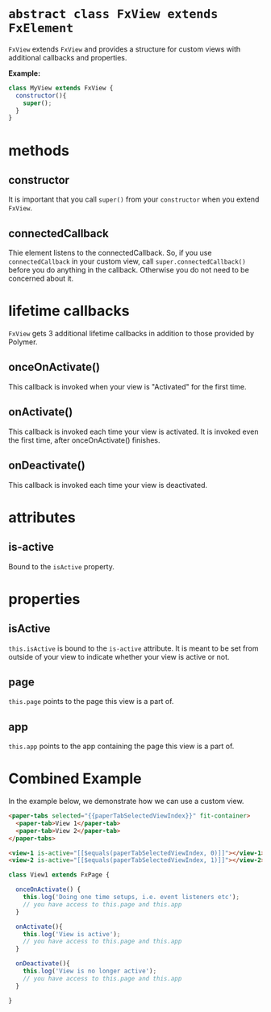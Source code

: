 
# `abstract class FxView extends FxElement`
`FxView` extends `FxView` and provides a structure for custom views with additional callbacks and properties.

**Example:** 

```js
class MyView extends FxView {
  constructor(){
    super();
  }
}
```

# methods

## constructor
It is important that you call `super()` from your `constructor` when you extend `FxView`.

## connectedCallback
Thie element listens to the connectedCallback. So, if you use `connectedCallback` in your custom view, call `super.connectedCallback()` before you do anything in the callback. Otherwise you do not need to be concerned about it.

# lifetime callbacks

`FxView` gets 3 additional lifetime callbacks in addition to those provided by Polymer.

## onceOnActivate()
This callback is invoked when your view is "Activated" for the first time.

## onActivate()
This callback is invoked each time your view is activated. It is invoked even the first time, after onceOnActivate() finishes.

## onDeactivate()
This callback is invoked each time your view is deactivated.

# attributes

## is-active
Bound to the `isActive` property.

# properties

## isActive
`this.isActive` is bound to the `is-active` attribute. It is meant to be set from outside of your view to indicate whether your view is active or not.

## page
`this.page` points to the page this view is a part of.

## app
`this.app` points to the app containing the page this view is a part of.

# Combined Example

In the example below, we demonstrate how we can use a custom view.

```html
<paper-tabs selected="{{paperTabSelectedViewIndex}}" fit-container>
  <paper-tab>View 1</paper-tab>
  <paper-tab>View 2</paper-tab>
</paper-tabs>

<view-1 is-active="[[$equals(paperTabSelectedViewIndex, 0)]]"></view-1>
<view-2 is-active="[[$equals(paperTabSelectedViewIndex, 1)]]"></view-2>
```

```js
class View1 extends FxPage {

  onceOnActivate() {
    this.log('Doing one time setups, i.e. event listeners etc');
    // you have access to this.page and this.app
  }

  onActivate(){
    this.log('View is active');
    // you have access to this.page and this.app
  }

  onDeactivate(){
    this.log('View is no longer active');
    // you have access to this.page and this.app
  }

}
```
